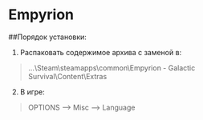 # Empyrion
##Порядок установки:
1.  Распаковать содержимое архива с заменой в:
> ...\Steam\steamapps\common\Empyrion - Galactic Survival\Content\Extras
2.  В игре:
> OPTIONS —> Misc —> Language
